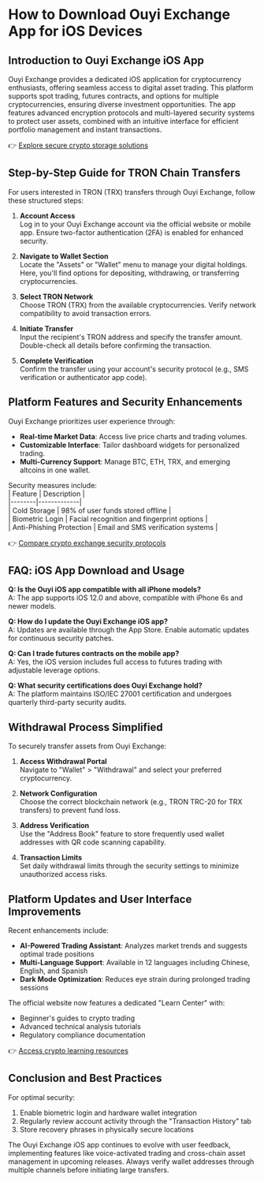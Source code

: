 # How to Download Ouyi Exchange App for iOS Devices

## Introduction to Ouyi Exchange iOS App  
Ouyi Exchange provides a dedicated iOS application for cryptocurrency enthusiasts, offering seamless access to digital asset trading. This platform supports spot trading, futures contracts, and options for multiple cryptocurrencies, ensuring diverse investment opportunities. The app features advanced encryption protocols and multi-layered security systems to protect user assets, combined with an intuitive interface for efficient portfolio management and instant transactions.

👉 [Explore secure crypto storage solutions](https://bit.ly/okx-bonus)

## Step-by-Step Guide for TRON Chain Transfers  
For users interested in TRON (TRX) transfers through Ouyi Exchange, follow these structured steps:

1. **Account Access**  
   Log in to your Ouyi Exchange account via the official website or mobile app. Ensure two-factor authentication (2FA) is enabled for enhanced security.

2. **Navigate to Wallet Section**  
   Locate the "Assets" or "Wallet" menu to manage your digital holdings. Here, you'll find options for depositing, withdrawing, or transferring cryptocurrencies.

3. **Select TRON Network**  
   Choose TRON (TRX) from the available cryptocurrencies. Verify network compatibility to avoid transaction errors.

4. **Initiate Transfer**  
   Input the recipient's TRON address and specify the transfer amount. Double-check all details before confirming the transaction.

5. **Complete Verification**  
   Confirm the transfer using your account's security protocol (e.g., SMS verification or authenticator app code).

## Platform Features and Security Enhancements  
Ouyi Exchange prioritizes user experience through:  
- **Real-time Market Data**: Access live price charts and trading volumes.  
- **Customizable Interface**: Tailor dashboard widgets for personalized trading.  
- **Multi-Currency Support**: Manage BTC, ETH, TRX, and emerging altcoins in one wallet.  

Security measures include:  
| Feature | Description |  
|--------|-------------|  
| Cold Storage | 98% of user funds stored offline |  
| Biometric Login | Facial recognition and fingerprint options |  
| Anti-Phishing Protection | Email and SMS verification systems |

👉 [Compare crypto exchange security protocols](https://bit.ly/okx-bonus)

## FAQ: iOS App Download and Usage  

**Q: Is the Ouyi iOS app compatible with all iPhone models?**  
A: The app supports iOS 12.0 and above, compatible with iPhone 6s and newer models.

**Q: How do I update the Ouyi Exchange iOS app?**  
A: Updates are available through the App Store. Enable automatic updates for continuous security patches.

**Q: Can I trade futures contracts on the mobile app?**  
A: Yes, the iOS version includes full access to futures trading with adjustable leverage options.

**Q: What security certifications does Ouyi Exchange hold?**  
A: The platform maintains ISO/IEC 27001 certification and undergoes quarterly third-party security audits.

## Withdrawal Process Simplified  
To securely transfer assets from Ouyi Exchange:  

1. **Access Withdrawal Portal**  
   Navigate to "Wallet" > "Withdrawal" and select your preferred cryptocurrency.

2. **Network Configuration**  
   Choose the correct blockchain network (e.g., TRON TRC-20 for TRX transfers) to prevent fund loss.

3. **Address Verification**  
   Use the "Address Book" feature to store frequently used wallet addresses with QR code scanning capability.

4. **Transaction Limits**  
   Set daily withdrawal limits through the security settings to minimize unauthorized access risks.

## Platform Updates and User Interface Improvements  
Recent enhancements include:  
- **AI-Powered Trading Assistant**: Analyzes market trends and suggests optimal trade positions  
- **Multi-Language Support**: Available in 12 languages including Chinese, English, and Spanish  
- **Dark Mode Optimization**: Reduces eye strain during prolonged trading sessions  

The official website now features a dedicated "Learn Center" with:  
- Beginner's guides to crypto trading  
- Advanced technical analysis tutorials  
- Regulatory compliance documentation  

👉 [Access crypto learning resources](https://bit.ly/okx-bonus)

## Conclusion and Best Practices  
For optimal security:  
1. Enable biometric login and hardware wallet integration  
2. Regularly review account activity through the "Transaction History" tab  
3. Store recovery phrases in physically secure locations  

The Ouyi Exchange iOS app continues to evolve with user feedback, implementing features like voice-activated trading and cross-chain asset management in upcoming releases. Always verify wallet addresses through multiple channels before initiating large transfers.